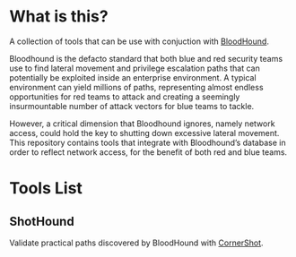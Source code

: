 # What is this?
A collection of tools that can be use with conjuction with [BloodHound](https://github.com/BloodHoundAD/BloodHound).

Bloodhound is the defacto standard that both blue and red security teams use to find lateral movement and privilege escalation paths that can potentially be exploited inside an enterprise environment. 
A typical environment can yield millions of paths, representing almost endless opportunities for red teams to attack and creating a seemingly insurmountable number of attack vectors for blue teams to tackle. 

However, a critical dimension that Bloodhound ignores, namely network access, could hold the key to shutting down excessive lateral movement.
This repository contains tools that integrate with Bloodhound’s database in order to reflect network access, for the benefit of both red and blue teams. 
 
# Tools List
## ShotHound
Validate practical paths discovered by BloodHound with [CornerShot](https://github.com/zeronetworks/cornershot).  

